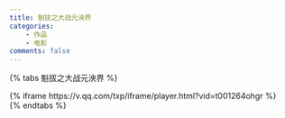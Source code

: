 ```yaml
---
title: 魁拔之大战元泱界
categories:
    - 作品
    - 电影
comments: false
---
```

{% tabs 魁拔之大战元泱界 %}
<!-- tab 腾讯视频 -->
<div class="video-container">
{% iframe https://v.qq.com/txp/iframe/player.html?vid=t001264ohgr %}
</div>
<!-- endtab -->
{% endtabs %}